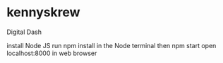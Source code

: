# kennyskrew
Digital Dash

install Node JS
run npm install in the Node terminal
then npm start
open localhost:8000 in web browser
